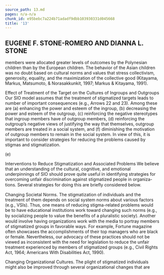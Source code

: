 ```yaml
---
source_path: 13.md
pages: n/a-n/a
chunk_id: e95bebc7a224b71adadf9dbb103930331d045668
title: '13'
---
```

## EUGENE F. STONE-ROMERO AND DIANNA L. STONE

members were allocated greater levels of outcomes by the Polynesian children than by the European children. The behavior of the Asian children was no doubt based on cultural norms and values that stress collectivism, generosity, equality, and the maximization of the collective good (Kitayama, Markus, Matsumoto, & Norasakkunkit, 1997; Markus & Kitayama, 1991).

Effect of Treatment of the Target on the Cultures of Ingroups and Outgroups Our SIO model assumes that the treatment of stigmatized targets leads to number of important consequences (e.g., Arrows 22 and 23). Among these are (a) enhancing the power and esteem of the ingroup, (b) decreasing the power and esteem of the outgroup, (c) reinforcing the negative stereotypes that ingroup members have of outgroup members, (d) reinforcing the outgroup’s negative views of justifying the way that themselves, outgroup members are treated in a social system, and (f) diminishing the motivation of outgroup members to remain in the social system. In view of this, it is important to consider strategies for reducing the problems caused by stigmas and stigmatization.

(e)

Interventions to Reduce Stigmatization and Associated Problems We believe that an understanding of the cultural, cognitive, and emotional underpinnings of SIO should prove quite useful in identifying strategies for overcoming unfair discrimination against stigmatized people in organiza- tions. Several strategies for doing this are brieﬂy considered below.

Changing Societal Norms. The stigmatization of individuals and the treatment of them depends on social system norms about various factors (e.g., VSIs). Thus, one means of reducing stigma-related problems would be to have educational institutions work toward changing such norms (e.g., by socializing people to value the beneﬁts of a pluralistic society). Another would involve having organizations work with the media to portray members of stigmatized groups in favorable ways. For example, Fortune magazine often showcases the accomplishments of their top managers who are black or female. Nevertheless, our advocacy of these practices should not be viewed as inconsistent with the need for legislation to reduce the unfair treatment experienced by members of stigmatized groups (e.g., Civil Rights Act, 1964; Americans With Disabilities Act, 1990).

Changing Organizational Cultures. The plight of stigmatized individuals might also be improved through several organizational changes that are
